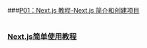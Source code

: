 ###[P01：Next.js 教程-Next.js 简介和创建项目](https://www.mybj123.com/7979.html)

```shell

```

### [Next.js简单使用教程](https://juejin.cn/post/6984612818293096478)

```shell

```

### []()

```shell

```

### []()

```shell

```

### []()

```shell

```

### []()

```shell

```

### []()

```shell

```

### []()

```shell

```

### []()

```shell

```

### []()

```shell

```

### []()

```shell

```
